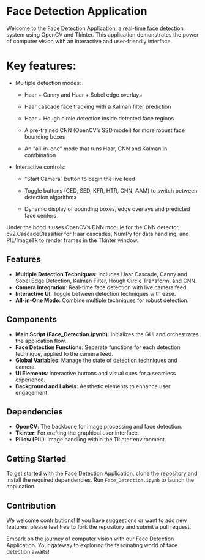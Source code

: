 # Face Detection Application

Welcome to the Face Detection Application, a real-time face detection system using OpenCV and Tkinter. This application demonstrates the power of computer vision with an interactive and user-friendly interface.

# Key features:

- Multiple detection modes:

  - Haar + Canny and Haar + Sobel edge overlays
  
  - Haar cascade face tracking with a Kalman filter prediction
  
  - Haar + Hough circle detection inside detected face regions
  
  - A pre-trained CNN (OpenCV’s SSD model) for more robust face bounding boxes
  
  - An “all-in-one” mode that runs Haar, CNN and Kalman in combination

- Interactive controls:

  - “Start Camera” button to begin the live feed
  
  - Toggle buttons (CED, SED, KFR, HTR, CNN, AAM) to switch between detection algorithms
  
  - Dynamic display of bounding boxes, edge overlays and predicted face centers

Under the hood it uses OpenCV’s DNN module for the CNN detector, cv2.CascadeClassifier for Haar cascades, NumPy for data handling, and PIL/ImageTk to render frames in the Tkinter window.

## Features

- **Multiple Detection Techniques**: Includes Haar Cascade, Canny and Sobel Edge Detection, Kalman Filter, Hough Circle Transform, and CNN.
- **Camera Integration**: Real-time face detection with live camera feed.
- **Interactive UI**: Toggle between detection techniques with ease.
- **All-in-One Mode**: Combine multiple techniques for robust detection.

## Components

- **Main Script (Face_Detection.ipynb)**: Initializes the GUI and orchestrates the application flow.
- **Face Detection Functions**: Separate functions for each detection technique, applied to the camera feed.
- **Global Variables**: Manage the state of detection techniques and camera.
- **UI Elements**: Interactive buttons and visual cues for a seamless experience.
- **Background and Labels**: Aesthetic elements to enhance user engagement.

## Dependencies

- **OpenCV**: The backbone for image processing and face detection.
- **Tkinter**: For crafting the graphical user interface.
- **Pillow (PIL)**: Image handling within the Tkinter environment.

## Getting Started

To get started with the Face Detection Application, clone the repository and install the required dependencies. Run `Face_Detection.ipynb` to launch the application.

## Contribution

We welcome contributions! If you have suggestions or want to add new features, please feel free to fork the repository and submit a pull request.

Embark on the journey of computer vision with our Face Detection Application. Your gateway to exploring the fascinating world of face detection awaits!
